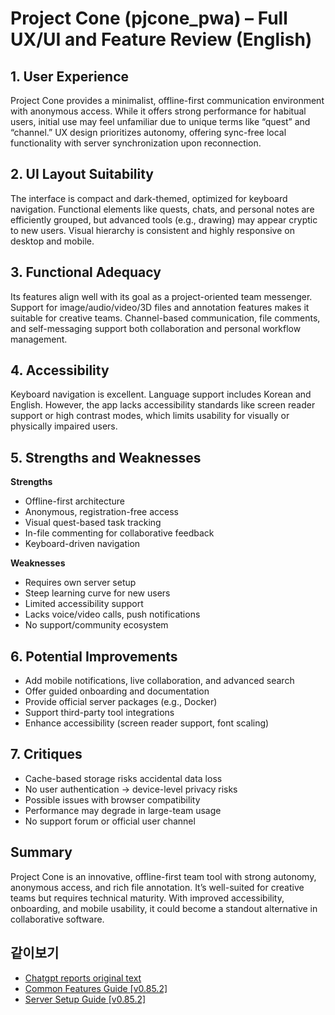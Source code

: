 # Project Cone (pjcone_pwa) – Full UX/UI and Feature Review (English)

## 1. User Experience

Project Cone provides a minimalist, offline-first communication environment with anonymous access. While it offers strong performance for habitual users, initial use may feel unfamiliar due to unique terms like “quest” and “channel.” UX design prioritizes autonomy, offering sync-free local functionality with server synchronization upon reconnection.

## 2. UI Layout Suitability

The interface is compact and dark-themed, optimized for keyboard navigation. Functional elements like quests, chats, and personal notes are efficiently grouped, but advanced tools (e.g., drawing) may appear cryptic to new users. Visual hierarchy is consistent and highly responsive on desktop and mobile.

## 3. Functional Adequacy

Its features align well with its goal as a project-oriented team messenger. Support for image/audio/video/3D files and annotation features makes it suitable for creative teams. Channel-based communication, file comments, and self-messaging support both collaboration and personal workflow management.

## 4. Accessibility

Keyboard navigation is excellent. Language support includes Korean and English. However, the app lacks accessibility standards like screen reader support or high contrast modes, which limits usability for visually or physically impaired users.

## 5. Strengths and Weaknesses

**Strengths**  
- Offline-first architecture  
- Anonymous, registration-free access  
- Visual quest-based task tracking  
- In-file commenting for collaborative feedback  
- Keyboard-driven navigation  

**Weaknesses**  
- Requires own server setup  
- Steep learning curve for new users  
- Limited accessibility support  
- Lacks voice/video calls, push notifications  
- No support/community ecosystem

## 6. Potential Improvements

- Add mobile notifications, live collaboration, and advanced search  
- Offer guided onboarding and documentation  
- Provide official server packages (e.g., Docker)  
- Support third-party tool integrations  
- Enhance accessibility (screen reader support, font scaling)

## 7. Critiques

- Cache-based storage risks accidental data loss  
- No user authentication → device-level privacy risks  
- Possible issues with browser compatibility  
- Performance may degrade in large-team usage  
- No support forum or official user channel

## Summary

Project Cone is an innovative, offline-first team tool with strong autonomy, anonymous access, and rich file annotation. It’s well-suited for creative teams but requires technical maturity. With improved accessibility, onboarding, and mobile usability, it could become a standout alternative in collaborative software.

## 같이보기
- [Chatgpt reports original text](https://is2you2.github.io/assets/posts/pjcone_ai_reports/Project%20Cone%20(pjcone_pwa)%20Web%20App%20Analysis.pdf)
- [Common Features Guide [v0.85.2]](https://is2you2.github.io/posts/instruction-pjcone-basic/)
- [Server Setup Guide [v0.85.2]](https://is2you2.github.io/posts/instruction-pjcone-server/)

